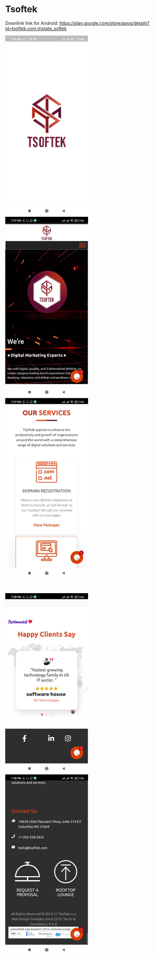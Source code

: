 # Tsoftek

Downlink link for Android: https://play.google.com/store/apps/details?id=tsoftek.com.tristate_softek

<img src="images/1.jpeg" width=265, height:270> <img src="images/2.jpeg" width=265, height:270> <img src="images/3.jpeg" width=265, height:270>

&nbsp;

<img src="images/4.jpeg" width=265, height:270> <img src="images/5.jpeg" width=265, height:270> 
